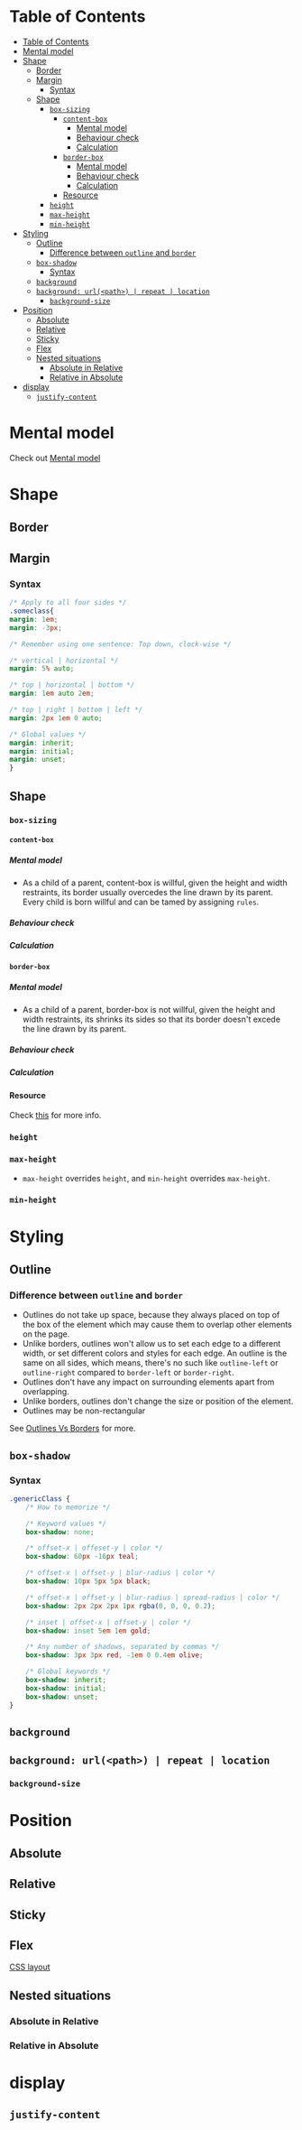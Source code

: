 # Table of Contents
- [Table of Contents](#table-of-contents)
- [Mental model](#mental-model)
- [Shape](#shape)
  - [Border](#border)
  - [Margin](#margin)
    - [Syntax](#syntax)
  - [Shape](#shape-1)
    - [```box-sizing```](#box-sizing)
      - [```content-box```](#content-box)
        - [Mental model](#mental-model-1)
        - [Behaviour check](#behaviour-check)
        - [Calculation](#calculation)
      - [```border-box```](#border-box)
        - [Mental model](#mental-model-2)
        - [Behaviour check](#behaviour-check-1)
        - [Calculation](#calculation-1)
      - [Resource](#resource)
    - [```height```](#height)
    - [```max-height```](#max-height)
    - [```min-height```](#min-height)
- [Styling](#styling)
  - [Outline](#outline)
    - [Difference between ```outline``` and ```border```](#difference-between-outline-and-border)
  - [```box-shadow```](#box-shadow)
    - [Syntax](#syntax-1)
  - [```background```](#background)
  - [```background: url(<path>) | repeat | location```](#background-urlpath--repeat--location)
    - [```background-size```](#background-size)
- [Position](#position)
  - [Absolute](#absolute)
  - [Relative](#relative)
  - [Sticky](#sticky)
  - [Flex](#flex)
  - [Nested situations](#nested-situations)
    - [Absolute in Relative](#absolute-in-relative)
    - [Relative in Absolute](#relative-in-absolute)
- [display](#display)
  - [```justify-content```](#justify-content)
# Mental model
Check out [Mental model](./mental-model.md)

# Shape

## Border

## Margin
### Syntax
```css
/* Apply to all four sides */
.someclass{
margin: 1em;
margin: -3px;

/* Remember using one sentence: Top down, clock-wise */

/* vertical | horizontal */
margin: 5% auto;

/* top | horizontal | bottom */
margin: 1em auto 2em;

/* top | right | bottom | left */
margin: 2px 1em 0 auto;

/* Global values */
margin: inherit;
margin: initial;
margin: unset;
}
```


## Shape
### ```box-sizing```
#### ```content-box```
##### Mental model
- As a child of a parent, content-box is willful, given the height and width restraints, its border usually overcedes the line drawn by its parent. Every child is born willful and can be tamed by assigning ```rules```.
##### Behaviour check
##### Calculation
#### ```border-box```
##### Mental model
- As a child of a parent, border-box is not willful, given the height and width restraints, its shrinks its sides so that its border doesn't excede the line drawn by its parent.
##### Behaviour check
##### Calculation
#### Resource
Check [this](https://developer.mozilla.org/en-US/docs/Web/CSS/box-sizing) for more info.
### ```height```
### ```max-height```
- ```max-height``` overrides ```height```, and ```min-height``` overrides ```max-height```.
### ```min-height```

# Styling
## Outline
### Difference between ```outline``` and ```border```
- Outlines do not take up space, because they always placed on top of the box of the element which may cause them to overlap other elements on the page.
- Unlike borders, outlines won't allow us to set each edge to a different width, or set different colors and styles for each edge. An outline is the same on all sides, which means, there's no such like ```outline-left``` or ```outline-right``` compared to ```border-left``` or ```border-right```.
- Outlines don't have any impact on surrounding elements apart from overlapping.
- Unlike borders, outlines don't change the size or position of the element.
- Outlines may be non-rectangular

See [Outlines Vs Borders](https://www.tutorialrepublic.com/css-tutorial/css-outline.php#:~:text=Unlike%20borders%2C%20outlines%20won't,or%20position%20of%20the%20element.) for more.

## ```box-shadow```
### Syntax
```css
.genericClass {
    /* How to memorize */

    /* Keyword values */
    box-shadow: none;

    /* offset-x | offeset-y | color */
    box-shadow: 60px -16px teal;

    /* offset-x | offset-y | blur-radius | color */
    box-shadow: 10px 5px 5px black;

    /* offset-x | offset-y | blur-radius | spread-radius | color */
    box-shadow: 2px 2px 2px 1px rgba(0, 0, 0, 0.2);

    /* inset | offset-x | offset-y | color */
    box-shadow: inset 5em 1em gold;

    /* Any number of shadows, separated by commas */
    box-shadow: 3px 3px red, -1em 0 0.4em olive;

    /* Global keywords */
    box-shadow: inherit;
    box-shadow: initial;
    box-shadow: unset;
}
```

## ```background```
## ```background: url(<path>) | repeat | location```
### ```background-size```


# Position
## Absolute
## Relative
## Sticky
## Flex
[CSS layout](./css-layout.md)
## Nested situations
### Absolute in Relative
### Relative in Absolute

# display
## ```justify-content```